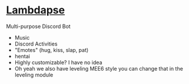 # [Lambdapse](https://discord.com/oauth2/authorize?client_id=818221572896325663&scope=bot&permissions=6442450687)
Multi-purpose Discord Bot
- Music
- Discord Activities
- "Emotes" (hug, kiss, slap, pat)
- hentai
- Highly customizable? I have no idea
- Oh yeah we also have leveling MEE6 style you can change that in the leveling module
